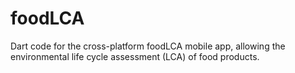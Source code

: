 # foodLCA

Dart code for the cross-platform foodLCA mobile app, allowing the environmental life cycle assessment (LCA) of food products.
